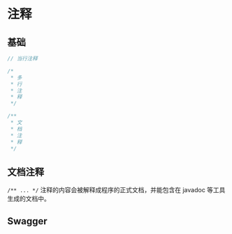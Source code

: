 # 注释

## 基础

```java
// 当行注释
```

```java
/*
 * 多
 * 行
 * 注
 * 释
 */
```

```java
/**
 * 文
 * 档
 * 注
 * 释
 */
```

## 文档注释

`/** ... */` 注释的内容会被解释成程序的正式文档，并能包含在 javadoc 等工具生成的文档中。

## Swagger